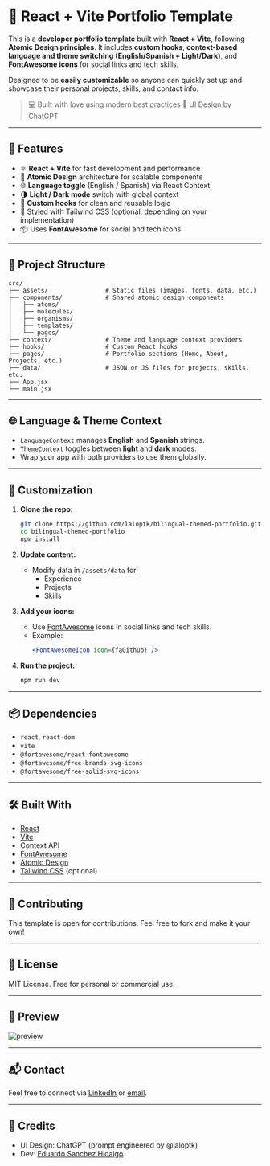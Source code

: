 # 🌟 React + Vite Portfolio Template

This is a **developer portfolio template** built with **React + Vite**, following **Atomic Design principles**. It includes **custom hooks**, **context-based language and theme switching (English/Spanish + Light/Dark)**, and **FontAwesome icons** for social links and tech skills.

Designed to be **easily customizable** so anyone can quickly set up and showcase their personal projects, skills, and contact info.

> 💻 Built with love using modern best practices
> 🎨 UI Design by ChatGPT

---

## 🚀 Features

- ⚛️ **React + Vite** for fast development and performance  
- 🧬 **Atomic Design** architecture for scalable components  
- 🌐 **Language toggle** (English / Spanish) via React Context  
- 🌗 **Light / Dark mode** switch with global context  
- 🧠 **Custom hooks** for clean and reusable logic  
- 🎨 Styled with Tailwind CSS (optional, depending on your implementation)  
- 📦 Uses **FontAwesome** for social and tech icons  

---

## 📁 Project Structure

```text
src/
├── assets/                # Static files (images, fonts, data, etc.)
├── components/            # Shared atomic design components
│   ├── atoms/
│   ├── molecules/
│   ├── organisms/
│   ├── templates/
│   └── pages/
├── context/               # Theme and language context providers
├── hooks/                 # Custom React hooks
├── pages/                 # Portfolio sections (Home, About, Projects, etc.)
├── data/                  # JSON or JS files for projects, skills, etc.
├── App.jsx
└── main.jsx
```

---

## 🌐 Language & Theme Context

- `LanguageContext` manages **English** and **Spanish** strings.  
- `ThemeContext` toggles between **light** and **dark** modes.  
- Wrap your app with both providers to use them globally.

---

## 🎨 Customization

1. **Clone the repo:**

   ```bash
   git clone https://github.com/laloptk/bilingual-themed-portfolio.git
   cd bilingual-themed-portfolio
   npm install
   ```

2. **Update content:**
   - Modify data in `/assets/data` for:
     - Experience
     - Projects
     - Skills

3. **Add your icons:**
   - Use [FontAwesome](https://fontawesome.com/icons) icons in social links and tech skills.
   - Example:
     ```jsx
     <FontAwesomeIcon icon={faGithub} />
     ```

4. **Run the project:**

   ```bash
   npm run dev
   ```

---

## 📦 Dependencies

- `react`, `react-dom`  
- `vite`  
- `@fortawesome/react-fontawesome`  
- `@fortawesome/free-brands-svg-icons`  
- `@fortawesome/free-solid-svg-icons`  

---

## 🛠️ Built With

- [React](https://react.dev/)  
- [Vite](https://vite.dev/)  
- Context API  
- [FontAwesome](https://docs.fontawesome.com/v5/web/use-with/react)  
- [Atomic Design](https://atomicdesign.bradfrost.com/)  
- [Tailwind CSS](https://tailwindcss.com/) (optional)

---

## 🤝 Contributing

This template is open for contributions. Feel free to fork and make it your own!

---

## 📄 License

MIT License. Free for personal or commercial use.

---

## 📸 Preview

![preview](./assets/screenshot.png)

---

## 📬 Contact

Feel free to connect via [LinkedIn](https://www.linkedin.com/in/eduardo-sanchez-hidalgo/) or [email](mailto:laloptk@gmail.com).

---

## 🧠 Credits

- UI Design: ChatGPT (prompt engineered by @laloptk)  
- Dev: [Eduardo Sanchez Hidalgo](https://github.com/laloptk)
